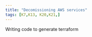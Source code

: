 ```yaml
---
title: "Decomissioning AWS services"
tags: [K7,K13, K20,K21,]
---
```





Writing code to generate terraform
